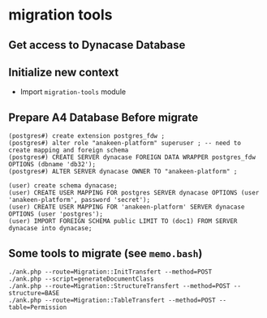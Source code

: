 # migration tools

## Get access to Dynacase Database

## Initialize new context

*  Import `migration-tools` module

## Prepare A4 Database Before migrate

    (postgres#) create extension postgres_fdw ;
    (postgres#) alter role "anakeen-platform" superuser ; -- need to create mapping and foreign schema
    (postgres#) CREATE SERVER dynacase FOREIGN DATA WRAPPER postgres_fdw OPTIONS (dbname 'db32');
    (postgres#) ALTER SERVER dynacase OWNER TO "anakeen-platform" ;
    
    (user) create schema dynacase;
    (user) CREATE USER MAPPING FOR postgres SERVER dynacase OPTIONS (user 'anakeen-platform', password 'secret');
    (user) CREATE USER MAPPING FOR 'anakeen-platform' SERVER dynacase OPTIONS (user 'postgres');
    (user) IMPORT FOREIGN SCHEMA public LIMIT TO (doc1) FROM SERVER dynacase into dynacase;
    
  


## Some tools to migrate (see `memo.bash`)

    ./ank.php --route=Migration::InitTransfert --method=POST 
    ./ank.php --script=generateDocumentClass
    ./ank.php --route=Migration::StructureTransfert --method=POST --structure=BASE
    ./ank.php --route=Migration::TableTransfert --method=POST --table=Permission